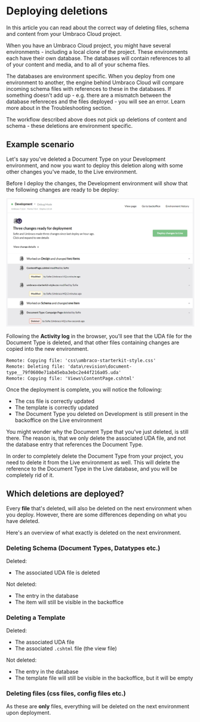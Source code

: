# Deploying deletions

In this article you can read about the correct way of deleting files, schema and content from your Umbraco Cloud project.

When you have an Umbraco Cloud project, you might have several environments - including a local clone of the project. These environments each have their own database. The databases will contain references to all of your content and media, and to all of your schema files. 

The databases are environment specific. When you deploy from one environment to another, the engine behind Umbraco Cloud will compare incoming schema files with references to these in the databases. If something doesn't add up - e.g. there are a mismatch between the database refenreces and the files deployed - you will see an error. Learn more about in the Troubleshooting section.

The workflow described above does not pick up deletions of content and schema - these deletions are environment specific.

## Example scenario

Let's say you've deleted a Document Type on your Development environment, and now you want to deploy this deletion along with some other changes you've made, to the Live environment.

Before I deploy the changes, the Development environment will show that the following changes are ready to be deploy:

![Changes ready for deployment](images/deletions-of-doctype.png)

Following the **Activity log** in the browser, you'll see that the UDA file for the Document Type is deleted, and that other files containing changes are copied into the new environment.

```
Remote: Copying file: 'css\umbraco-starterkit-style.css'
Remote: Deleting file: 'data\revision\document-type__79f0600e71ab45eba3ebc2e44f216a05.uda'
Remote: Copying file: 'Views\ContentPage.cshtml'
```

Once the deployment is complete, you will notice the following:

* The css file is correctly updated
* The template is correctly updated
* The Document Type you deleted on Development is still present in the backoffice on the Live environment

You might wonder why the Document Type that you've just deleted, is still there. The reason is, that we only delete the associated UDA file, and not the database entry that references the Document Type. 

In order to completely delete the Document Type from your project, you need to delete it from the Live environment as well. This will delete the reference to the Document Type in the Live database, and you will be completely rid of it.

## Which deletions are deployed?

Every **file** that's deleted, will also be deleted on the next environment when you deploy. However, there are some differences depending on what you have deleted.

Here's an overview of what exactly is deleted on the next environment.

### Deleting Schema (Document Types, Datatypes etc.)

Deleted:
* The associated UDA file is deleted

Not deleted:
* The entry in the database
* The item will still be visible in the backoffice

### Deleting a Template

Deleted:
* The associated UDA file
* The associated `.cshtml` file (the view file)

Not deleted:
* The entry in the database
* The template file will still be visible in the backoffice, but it will be empty

### Deleting files (css files, config files etc.)

As these are **only** files, everything will be deleted on the next environment upon deployment.

